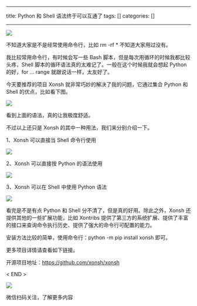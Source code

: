 
--- 
title:  Python 和 Shell 语法终于可以互通了 
tags: []
categories: [] 

---
<img src="https://img-blog.csdnimg.cn/img_convert/8c746959d62468347a1b454c4199da9f.png">

不知道大家是不是经常使用命令行，比如 rm -rf * 不知道大家用过没有。

我比较常用命令行，有时候会写一些 Bash 脚本，但是每次用循环的时候我都比较头疼，Shell 脚本的循环语法真的太难记了。一般在这个时候我就会想起 Python 的好，for … range 就跟说话一样，太友好了。

今天要推荐的项目 Xonsh 就非常巧妙的解决了我的问题，它通过集合 Python 和 Shell 的优点，比如看下图。

<img src="https://img-blog.csdnimg.cn/img_convert/f7d6b4d4a53fd32f4b6dfe897687c90a.png">

看到上面的语法，真的让我极度舒适。

不过以上还只是 Xonsh 的其中一种用法，我们来分别介绍一下。

1、Xonsh 可以直接当 Shell 命令行使用

<img src="https://img-blog.csdnimg.cn/img_convert/7c9cd9adc00d6510c3caa7de62839f0a.png">

2、Xonsh 可以直接按 Python 的语法使用

<img src="https://img-blog.csdnimg.cn/img_convert/6b0990ff243cce8a767561ef75103546.png">

3、Xonsh 可以在 Shell 中使用 Python 语法

<img src="https://img-blog.csdnimg.cn/img_convert/ec7f504ba072774525f2f006b1eaad4e.png">

看完是不是有点 Python 和 Shell 分不清了，但是真的好用。除此之外，Xonsh 还提供其他的一些扩展功能，比如 Xontribs 提供了第三方的系统扩展、提供了丰富的接口来查询命令执行历史、提供了强大的命令行可配置的能力。

安装方法比较的简单，使用命令行：python -m pip install xonsh 即可。

更多项目详情请查看如下链接。

开源项目地址：https://github.com/xonsh/xonsh

&lt; END &gt;

<img src="https://img-blog.csdnimg.cn/img_convert/0685864383c9df3bda2f9727ccee0f90.gif">

微信扫码关注，了解更多内容
